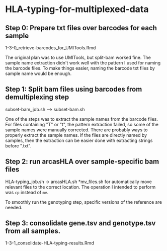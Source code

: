 # HLA-typing-for-multiplexed-data

## Step 0: Prepare txt files over barcodes for each sample
1-3-0_retrieve-barcodes_for_UMITools.Rmd

The original plan was to use UMITools, but split-bam worked fine. The sample name extraction didn't work well with the pattern I used for naming the barcode files. To make things easier, naming the barcode txt files by sample name would be enough.

## Step 1: Split bam files using barcodes from demultiplexing step
subset-bam_job.sh --> subset-bam.sh

One of the steps was to extract the sample names from the barcode files. For files containing "T" or "t", the pattern extraction failed, so some of the sample names were manually corrected. There are probably ways to properly extract the sample names. If the files are directly named by samples, then the extraction can be easier done with extracting strings before ".txt". 

## Step 2: run arcasHLA over sample-specific bam files
HLA-typing_job.sh -> arcasHLA.sh
*mv_files.sh for automatically move relevant files to the correct location. The operation I intended to perform was `cp` instead of `mv`.

To smoothly run the genotyping step, specific versions of the reference are needed. 

## Step 3: consolidate gene.tsv and genotype.tsv from all samples.

1-3-1_consolidate-HLA-typing-results.Rmd


